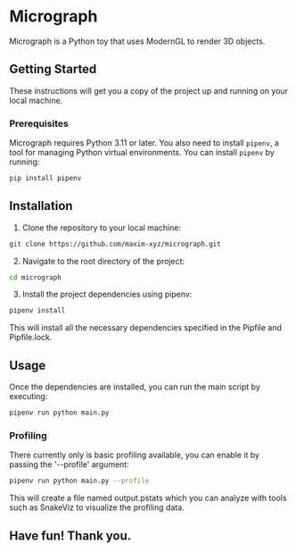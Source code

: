 # Micrograph

Micrograph is a Python toy that uses ModernGL to render 3D objects.

## Getting Started

These instructions will get you a copy of the project up and running on your local machine.

### Prerequisites

Micrograph requires Python 3.11 or later. You also need to install `pipenv`, a tool for managing Python virtual environments. You can install `pipenv` by running:

```bash
pip install pipenv
```

## Installation
1. Clone the repository to your local machine:
```bash
git clone https://github.com/maxim-xyz/micrograph.git
```
2. Navigate to the root directory of the project:
```bash
cd micrograph
```
3. Install the project dependencies using pipenv:
```bash
pipenv install
```
This will install all the necessary dependencies specified in the Pipfile and Pipfile.lock.

## Usage
Once the dependencies are installed, you can run the main script by executing:
```bash
pipenv run python main.py
```
### Profiling
There currently only is basic profiling available, you can enable it by passing the '--profile' argument:
```bash
pipenv run python main.py --profile
```
This will create a file named output.pstats which you can analyze with tools such as SnakeViz to visualize the profiling data.

## Have fun! Thank you.